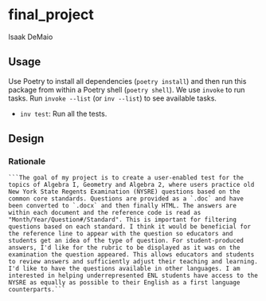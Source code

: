# final_project
Isaak DeMaio

## Usage

Use Poetry to install all dependencies (`poetry install`) and then run this package from within a Poetry shell (`poetry shell`).
We use `invoke` to run tasks. Run `invoke --list` (or `inv --list`) to see available tasks.

- `inv test`: Run all the tests.

## Design

### Rationale
	```The goal of my project is to create a user-enabled test for the topics of Algebra I, Geometry and Algebra 2, where users practice old New York State Regents Examination (NYSRE) questions based on the common core standards. Questions are provided as a `.doc` and have been converted to `.docx` and then finally HTML. The answers are within each document and the reference code is read as "Month/Year/Question#/Standard". This is important for filtering questions based on each standard. I think it would be beneficial for the reference line to appear with the question so educators and students get an idea of the type of question. For student-produced answers, I'd like for the rubric to be displayed as it was on the examination the question appeared. This allows educators and students to review answers and sufficiently adjust their teaching and learning. I'd like to have the questions available in other languages. I am interested in helping underrepresented ENL students have access to the NYSRE as equally as possible to their English as a first language counterparts.```
